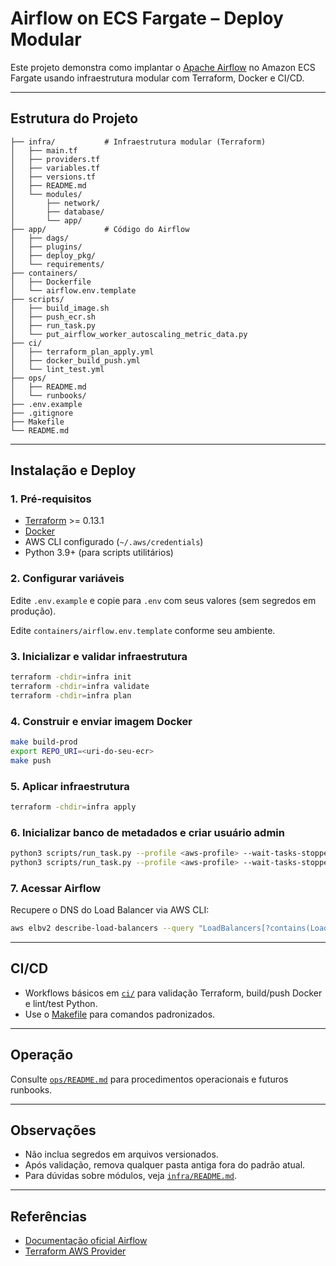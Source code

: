 # Airflow on ECS Fargate – Deploy Modular

Este projeto demonstra como implantar o [Apache Airflow](https://airflow.apache.org/) no Amazon ECS Fargate usando infraestrutura modular com Terraform, Docker e CI/CD.

---

## Estrutura do Projeto

```
├── infra/           # Infraestrutura modular (Terraform)
│   ├── main.tf
│   ├── providers.tf
│   ├── variables.tf
│   ├── versions.tf
│   ├── README.md
│   └── modules/
│       ├── network/
│       ├── database/
│       └── app/
├── app/             # Código do Airflow
│   ├── dags/
│   ├── plugins/
│   ├── deploy_pkg/
│   └── requirements/
├── containers/
│   ├── Dockerfile
│   └── airflow.env.template
├── scripts/
│   ├── build_image.sh
│   ├── push_ecr.sh
│   ├── run_task.py
│   └── put_airflow_worker_autoscaling_metric_data.py
├── ci/
│   ├── terraform_plan_apply.yml
│   ├── docker_build_push.yml
│   └── lint_test.yml
├── ops/
│   ├── README.md
│   └── runbooks/
├── .env.example
├── .gitignore
├── Makefile
└── README.md
```

---

## Instalação e Deploy

### 1. Pré-requisitos

- [Terraform](https://www.terraform.io/downloads.html) >= 0.13.1
- [Docker](https://docs.docker.com/get-docker/)
- AWS CLI configurado (`~/.aws/credentials`)
- Python 3.9+ (para scripts utilitários)

### 2. Configurar variáveis

Edite `.env.example` e copie para `.env` com seus valores (sem segredos em produção).

Edite `containers/airflow.env.template` conforme seu ambiente.

### 3. Inicializar e validar infraestrutura

```sh
terraform -chdir=infra init
terraform -chdir=infra validate
terraform -chdir=infra plan
```

### 4. Construir e enviar imagem Docker

```sh
make build-prod
export REPO_URI=<uri-do-seu-ecr>
make push
```

### 5. Aplicar infraestrutura

```sh
terraform -chdir=infra apply
```

### 6. Inicializar banco de metadados e criar usuário admin

```sh
python3 scripts/run_task.py --profile <aws-profile> --wait-tasks-stopped --command 'db init'
python3 scripts/run_task.py --profile <aws-profile> --wait-tasks-stopped --command "users create --username airflow --firstname airflow --lastname airflow --password airflow --email airflow@example.com --role Admin"
```

### 7. Acessar Airflow

Recupere o DNS do Load Balancer via AWS CLI:

```sh
aws elbv2 describe-load-balancers --query "LoadBalancers[?contains(LoadBalancerName, 'airflow-webserver')].DNSName | [0]" --output text
```

---

## CI/CD

- Workflows básicos em [`ci/`](ci/) para validação Terraform, build/push Docker e lint/test Python.
- Use o [Makefile](Makefile) para comandos padronizados.

---

## Operação

Consulte [`ops/README.md`](ops/README.md) para procedimentos operacionais e futuros runbooks.

---

## Observações

- Não inclua segredos em arquivos versionados.
- Após validação, remova qualquer pasta antiga fora do padrão atual.
- Para dúvidas sobre módulos, veja [`infra/README.md`](infra/README.md).

---

## Referências

- [Documentação oficial Airflow](https://airflow.apache.org/docs/)
- [Terraform AWS Provider](https://registry.terraform.io/providers/hashicorp/aws/latest/docs)